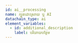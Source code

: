 ```yaml
---
id: ai__processing
name: ក្បួនដោះស្រាយ ឬ AI
datachain_type: ai
element_variables:
  - id: additional_description
    label: បរិយាយបន្ថែម
---
```

